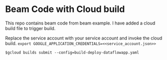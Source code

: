 # Beam Code with Cloud build

This repo contains beam code from beam example. 
I have added a cloud build file to trigger build.

Replace the service account with your service account and invoke the cloud build.
`export GOOGLE_APPLICATION_CREDENTIALS=<<service_account.json>>`

`$gcloud builds submit --config=build-deploy-dataflowapp.yaml`
